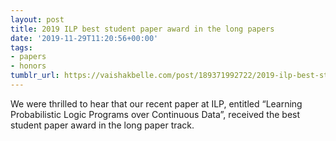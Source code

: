 ```yaml
---
layout: post
title: 2019 ILP best student paper award in the long papers
date: '2019-11-29T11:20:56+00:00'
tags:
- papers
- honors
tumblr_url: https://vaishakbelle.com/post/189371992722/2019-ilp-best-student-paper-award-in-the-long
---
```

We were thrilled to hear that our recent paper at ILP, entitled “Learning Probabilistic Logic Programs over Continuous Data”, received the best student paper award in the long paper track.


